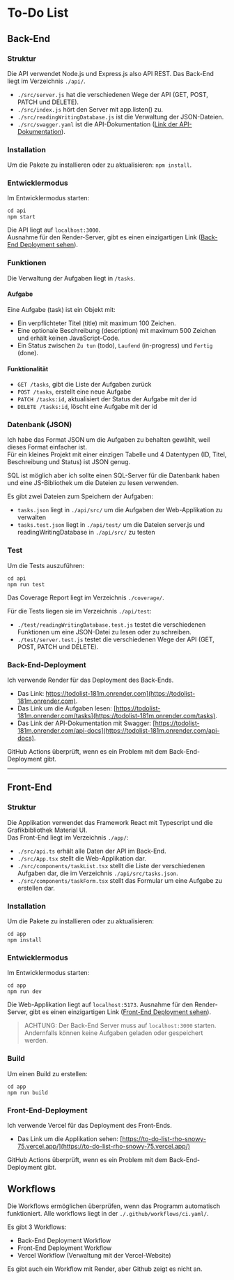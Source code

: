 # To-Do List

## Back-End

### Struktur
Die API verwendet Node.js und Express.js also API REST.
Das Back-End liegt im Verzeichnis `./api/`.

- `./src/server.js` hat die verschiedenen Wege der API (GET, POST, PATCH und DELETE).
- `./src/index.js` hört den Server mit app.listen() zu.
- `./src/readingWritingDatabase.js` ist die Verwaltung der JSON-Dateien.
- `./src/swagger.yaml` ist die API-Dokumentation ([Link der API-Dokumentation](#Back-End-Deployment)).

### Installation
Um die Pakete zu installieren oder zu aktualisieren: `npm install`.

### Entwicklermodus
Im Entwicklermodus starten: 
```
cd api
npm start
```

Die API liegt auf `localhost:3000`.  
Ausnahme für den Render-Server, gibt es einen einzigartigen Link ([Back-End Deployment sehen](#Back-End-Deployment)).

### Funktionen
Die Verwaltung der Aufgaben liegt in `/tasks`.

#### Aufgabe
Eine Aufgabe (task) ist ein Objekt mit:

- Ein verpflichteter Titel (title) mit maximum 100 Zeichen.
- Eine optionale Beschreibung (description) mit maximum 500 Zeichen und erhält keinen JavaScript-Code.
- Ein Status zwischen `Zu tun` (todo), `Laufend` (in-progress) und `Fertig` (done).

#### Funktionalität
- `GET /tasks`, gibt die Liste der Aufgaben zurück
- `POST /tasks`, erstellt eine neue Aufgabe
- `PATCH /tasks:id`, aktualisiert der Status der Aufgabe mit der id
- `DELETE /tasks:id`, löscht eine Aufgabe mit der id

### Datenbank (JSON)
Ich habe das Format JSON um die Aufgaben zu behalten gewählt, weil dieses Format einfacher ist.  
Für ein kleines Projekt mit einer einzigen Tabelle und 4 Datentypen (ID, Titel, Beschreibung und Status) ist JSON genug.

SQL ist möglich aber ich sollte einen SQL-Server für die Datenbank haben und eine JS-Bibliothek um die Dateien zu lesen verwenden.

Es gibt zwei Dateien zum Speichern der Aufgaben:

- `tasks.json` liegt in `./api/src/` um die Aufgaben der Web-Applikation zu verwalten
- `tasks.test.json` liegt in `./api/test/` um die Dateien server.js und readingWritingDatabase in `./api/src/` zu testen

### Test
Um die Tests auszuführen: 
```
cd api
npm run test
```

Das Coverage Report liegt im Verzeichnis `./coverage/`.

Für die Tests liegen sie im Verzeichnis `./api/test`:

- `./test/readingWritingDatabase.test.js` testet die verschiedenen Funktionen um eine JSON-Datei zu lesen oder zu schreiben.
- `./test/server.test.js` testet die verschiedenen Wege der API (GET, POST, PATCH und DELETE).

### Back-End-Deployment
Ich verwende Render für das Deployment des Back-Ends.

- Das Link: https://todolist-181m.onrender.com](https://todolist-181m.onrender.com).
- Das Link um die Aufgaben lesen: [https://todolist-181m.onrender.com/tasks](https://todolist-181m.onrender.com/tasks).
- Das Link der API-Dokumentation mit Swagger: [https://todolist-181m.onrender.com/api-docs](https://todolist-181m.onrender.com/api-docs).

GitHub Actions überprüft, wenn es ein Problem mit dem Back-End-Deployment gibt.

---

## Front-End

### Struktur
Die Applikation verwendet das Framework React mit Typescript und die Grafikbibliothek Material UI.  
Das Front-End liegt im Verzeichnis `./app/`:

- `./src/api.ts` erhält alle Daten der API im Back-End.
- `./src/App.tsx` stellt die Web-Applikation dar.
- `./src/components/taskList.tsx` stellt die Liste der verschiedenen Aufgaben dar, die im Verzeichnis `./api/src/tasks.json`.
- `./src/components/taskForm.tsx` stellt das Formular um eine Aufgabe zu erstellen dar.

### Installation
Um die Pakete zu installieren oder zu aktualisieren: 
```
cd app
npm install
```

### Entwicklermodus
Im Entwicklermodus starten: 
```
cd app
npm run dev
```
Die Web-Applikation liegt auf `localhost:5173`.
Ausnahme für den Render-Server, gibt es einen einzigartigen Link ([Front-End Deployment sehen](#Front-End-Deployment)).

> ACHTUNG: Der Back-End Server muss auf `localhost:3000` starten. Andernfalls können keine Aufgaben geladen oder gespeichert werden. 

### Build
Um einen Build zu erstellen: 
```
cd app
npm run build
```

### Front-End-Deployment
Ich verwende Vercel für das Deployment des Front-Ends.

- Das Link um die Applikation sehen: [https://to-do-list-rho-snowy-75.vercel.app/](https://to-do-list-rho-snowy-75.vercel.app/)

GitHub Actions überprüft, wenn es ein Problem mit dem Back-End-Deployment gibt.  

## Workflows

Die Workflows ermöglichen überprüfen, wenn das Programm automatisch funktioniert.
Alle workflows liegt in der `./.github/workflows/ci.yaml/`.

Es gibt 3 Workflows:
- Back-End Deployment Workflow 
- Front-End Deployment Workflow
- Vercel Workflow (Verwaltung mit der Vercel-Website)

Es gibt auch ein Workflow mit Render, aber Github zeigt es nicht an.